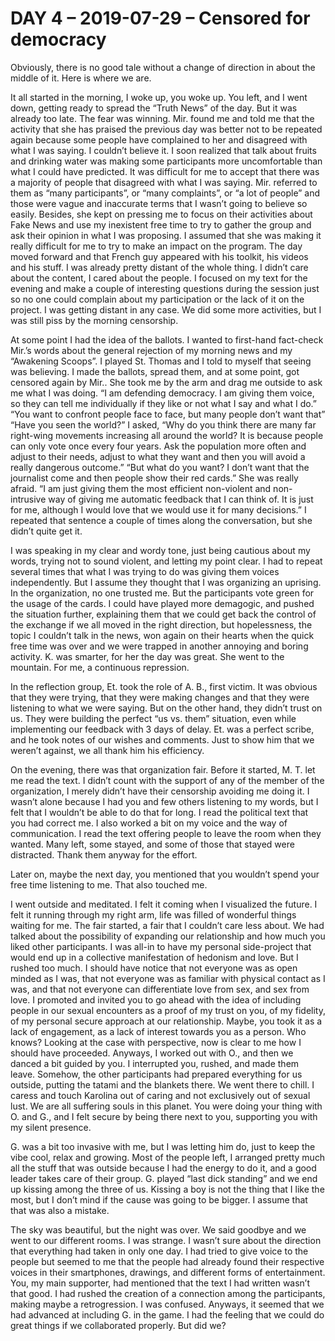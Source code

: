 # DAY 4 – 2019-07-29 – Censored for democracy

Obviously, there is no good tale without a change of direction in about the middle of it. Here is where we are.

It all started in the morning, I woke up, you woke up. You left, and I went down, getting ready to spread the “Truth News” of the day. But it was already too late. The fear was winning. Mir. found me and told me that the activity that she has praised the previous day was better not to be repeated again because some people have complained to her and disagreed with what I was saying. I couldn’t believe it. I soon realized that talk about fruits and drinking water was making some participants more uncomfortable than what I could have predicted. It was difficult for me to accept that there was a majority of people that disagreed with what I was saying. Mir. referred to them as “many participants”, or “many complaints”, or “a lot of people” and those were vague and inaccurate terms that I wasn’t going to believe so easily. Besides, she kept on pressing me to focus on their activities about Fake News and use my inexistent free time to try to gather the group and ask their opinion in what I was proposing. I assumed that she was making it really difficult for me to try to make an impact on the program. The day moved forward and that French guy appeared with his toolkit, his videos and his stuff. I was already pretty distant of the whole thing. I didn’t care about the content, I cared about the people. I focused on my text for the evening and make a couple of interesting questions during the session just so no one could complain about my participation or the lack of it on the project. I was getting distant in any case. We did some more activities, but I was still piss by the morning censorship. 

At some point I had the idea of the ballots. I wanted to first-hand fact-check Mir.’s words about the general rejection of my morning news and my “Awakening Scoops”. I played St. Thomas and I told to myself that seeing was believing. I made the ballots, spread them, and at some point, got censored again by Mir.. She took me by the arm and drag me outside to ask me what I was doing. “I am defending democracy. I am giving them voice, so they can tell me individually if they like or not what I say and what I do.” “You want to confront people face to face, but many people don’t want that” “Have you seen the world?” I asked, “Why do you think there are many far right-wing movements increasing all around the world? It is because people can only vote once every four years. Ask the population more often and adjust to their needs, adjust to what they want and then you will avoid a really dangerous outcome.” “But what do you want? I don’t want that the journalist come and then people show their red cards.” She was really afraid. “I am just giving them the most efficient non-violent and non-intrusive way of giving me automatic feedback that I can think of. It is just for me, although I would love that we would use it for many decisions.” I repeated that sentence a couple of times along the conversation, but she didn’t quite get it.

I was speaking in my clear and wordy tone, just being cautious about my words, trying not to sound violent, and letting my point clear. I had to repeat several times that what I was trying to do was giving them voices independently. But I assume they thought that I was organizing an uprising. In the organization, no one trusted me. But the participants vote green for the usage of the cards. I could have played more demagogic, and pushed the situation further, explaining them that we could get back the control of the exchange if we all moved in the right direction, but hopelessness, the topic I couldn’t talk in the news, won again on their hearts when the quick free time was over and we were trapped in another annoying and boring activity. K. was smarter, for her the day was great. She went to the mountain. For me, a continuous repression.  

In the reflection group, Et. took the role of A. B., first victim. It was obvious that they were trying, that they were making changes and that they were listening to what we were saying. But on the other hand, they didn’t trust on us. They were building the perfect “us vs. them” situation, even while implementing our feedback with 3 days of delay. Et. was a perfect scribe, and he took notes of our wishes and comments. Just to show him that we weren’t against, we all thank him his efficiency. 

On the evening, there was that organization fair. Before it started, M. T. let me read the text. I didn’t count with the support of any of the member of the organization, I merely didn’t have their censorship avoiding me doing it. I wasn’t alone because I had you and few others listening to my words, but I felt that I wouldn’t be able to do that for long. I read the political text that you had correct me. I also worked a bit on my voice and the way of communication. I read the text offering people to leave the room when they wanted. Many left, some stayed, and some of those that stayed were distracted. Thank them anyway for the effort. 

Later on, maybe the next day, you mentioned that you wouldn’t spend your free time listening to me. That also touched me. 

I went outside and meditated. I felt it coming when I visualized the future. I felt it running through my right arm, life was filled of wonderful things waiting for me. The fair started, a fair that I couldn’t care less about. We had talked about the possibility of expanding our relationship and how much you liked other participants. I was all-in to have my personal side-project that would end up in a collective manifestation of hedonism and love. But I rushed too much. I should have notice that not everyone was as open minded as I was, that not everyone was as familiar with physical contact as I was, and that not everyone can differentiate love from sex, and sex from love. I promoted and invited you to go ahead with the idea of including people in our sexual encounters as a proof of my trust on you, of my fidelity, of my personal secure approach at our relationship. Maybe, you took it as a lack of engagement, as a lack of interest towards you as a person. Who knows? Looking at the case with perspective, now is clear to me how I should have proceeded. Anyways, I worked out with O., and then we danced a bit guided by you. I interrupted you, rushed, and made them leave. Somehow, the other participants had prepared everything for us outside, putting the tatami and the blankets there. We went there to chill. I caress and touch Karolina out of caring and not exclusively out of sexual lust. We are all suffering souls in this planet. You were doing your thing with O. and G., and I felt secure by being there next to you, supporting you with my silent presence. 

G. was a bit too invasive with me, but I was letting him do, just to keep the vibe cool, relax and growing. Most of the people left, I arranged pretty much all the stuff that was outside because I had the energy to do it, and a good leader takes care of their group. G. played “last dick standing” and we end up kissing among the three of us. Kissing a boy is not the thing that I like the most, but I don’t mind if the cause was going to be bigger. I assume that that was also a mistake. 

The sky was beautiful, but the night was over. We said goodbye and we went to our different rooms. I was strange. I wasn’t sure about the direction that everything had taken in only one day. I had tried to give voice to the people but seemed to me that the people had already found their respective voices in their smartphones, drawings, and different forms of entertainment. You, my main supporter, had mentioned that the text I had written wasn’t that good. I had rushed the creation of a connection among the participants, making maybe a retrogression. I was confused. Anyways, it seemed that we had advanced at including G. in the game. I had the feeling that we could do great things if we collaborated properly. But did we?
